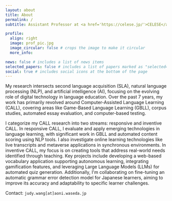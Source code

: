 ```yaml
---
layout: about
title: About
permalink: /
subtitle: Assistant Professor at <a href='https://celese.jp/'>CELESE</a>, Waseda University

profile:
  align: right
  image: prof_pic.jpg
  image_circular: false # crops the image to make it circular
  more_info:

news: false # includes a list of news items
selected_papers: false # includes a list of papers marked as "selected={true}"
social: true # includes social icons at the bottom of the page
---
```


My research intersects second language acquisition (SLA), natural language processing (NLP), and artificial intelligence (AI), focusing on the evolving role of digital technology in language education. Over the past 7 years, my work has primarily revolved around Computer-Assisted Language Learning (CALL), covering areas like Game-Based Language Learning (GBLL), corpus studies, automated essay evaluation, and computer-based testing.

I categorize my CALL research into two streams: responsive and inventive CALL. In responsive CALL, I evaluate and apply emerging technologies in language learning, with significant work in GBLL and automated content scoring using NLP tools. I also investigate online learning technologies like live transcripts and metaverse applications in synchronous environments. In inventive CALL, my focus is on creating tools that address real-world needs identified through teaching. Key projects include developing a web-based vocabulary application supporting autonomous learning, integrating gamification features, and leveraging Large Language Models (LLMs) for automated quiz generation. Additionally, I'm collaborating on fine-tuning an automatic grammar error detection model for Japanese learners, aiming to improve its accuracy and adaptability to specific learner challenges.

Contact: `judy.wang[at]aoni.waseda.jp`
